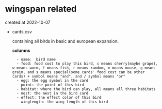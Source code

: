 # wingspan related

created at 2022-10-07

+ cards.csv

    containing all birds in basic and european expansion.

    **columns**

        - name:  bird name
        - food: food cost to play this bird, c means cherry(maybe grape), w means worm, f means fish, r means random, m means mouse, g means grain, and s means special(some cards' food cost can be other cards) + symbol means "and", and / symbol means "or"
        - egg: the egg symbol in the card
        - point: the point of this bird
        - habitat: where the bird can play, all means all three habitats
        - nest: the nest in the bird card
        - effect: the effect color of this bird
        - winglength: the wing length of this bird

